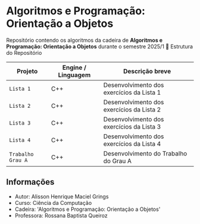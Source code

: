 # Algoritmos e Programação: Orientação a Objetos
Repositório contendo os algoritmos da cadeira de **Algoritmos e Programação: Orientação a Objetos** 
durante o semestre 2025/1
📂 Estrutura do Repositório

| Projeto                 | Engine / Linguagem | Descrição breve                             |
| ----------------------- | ------------------ | ------------------------------------------- |
| `Lista 1`       | C++         | Desenvolvimento dos exercícios da Lista 1    |
| `Lista 2` | C++         | Desenvolvimento dos exercícios da Lista 2 |
| `Lista 3` | C++         | Desenvolvimento dos exercícios da Lista 3 |
| `Lista 4` | C++         | Desenvolvimento dos exercícios da Lista 4 |
| `Trabalho Grau A`      | C++   | Desenvolvimento do Trabalho do Grau A |
## Informações
- Autor: Alisson Henrique Maciel Grings
- Curso: Ciência da Computação
- Cadeira: 'Algoritmos e Programação: Orientação a Objetos'
- Professora: Rossana Baptista Queiroz
